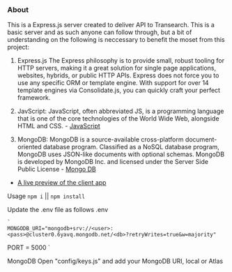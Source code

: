 ### About

This is a Express.js server created to deliver API to Transearch. This is a basic server and as such anyone can follow through, but a bit of understanding on the following is neccessary to benefit the moset from this project:

1. Express.js The Express philosophy is to provide small, robust tooling for HTTP servers, making it a great solution for single page applications, websites, hybrids, or public HTTP APIs. Express does not force you to use any specific ORM or template engine. With support for over 14 template engines via Consolidate.js, you can quickly craft your perfect framework.

2. JavScript: JavaScript, often abbreviated JS, is a programming language that is one of the core technologies of the World Wide Web, alongside HTML and CSS. - [JavaScript](https://developer.mozilla.org/en-US/docs/Learn/JavaScript/First_steps/What_is_JavaScript)

3. MongoDB: MongoDB is a source-available cross-platform document-oriented database program. Classified as a NoSQL database program, MongoDB uses JSON-like documents with optional schemas. MongoDB is developed by MongoDB Inc. and licensed under the Server Side Public License - [Mongo DB](https://docs.mongodb.com/)

- [A live preview of the client app](https://transearch.vercel.app/)

Usage
`npm i` || `npm install`

Update the .env file as follows
.env

    `
    MONGODB_URI="mongodb+srv://<user>:<pass>@cluster0.6yavq.mongodb.net/<db>?retryWrites=true&w=majority"

PORT = 5000
`

MongoDB
Open "config/keys.js" and add your MongoDB URI, local or Atlas

